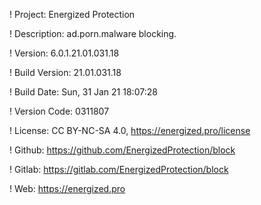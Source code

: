 ! Project: Energized Protection

! Description: ad.porn.malware blocking.

! Version: 6.0.1.21.01.031.18

! Build Version: 21.01.031.18

! Build Date: Sun, 31 Jan 21 18:07:28

! Version Code: 0311807

! License: CC BY-NC-SA 4.0, https://energized.pro/license

! Github: https://github.com/EnergizedProtection/block

! Gitlab: https://gitlab.com/EnergizedProtection/block


! Web: https://energized.pro
